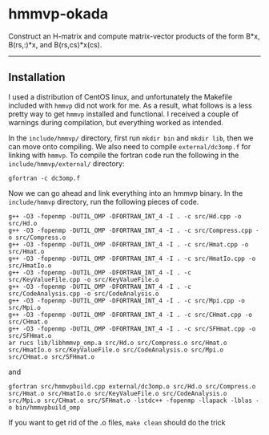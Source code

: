 # hmmvp-okada
Construct an H-matrix and compute matrix-vector products of the form B*x, B(rs,:)*x, and B(rs,cs)*x(cs).
***

## Installation
I used a distribution of CentOS linux, and unfortunately the Makefile included with `hmmvp` did not work for me. As a result, what follows is a less pretty way to get `hmmvp` installed and functional. I received a couple of warnings during compilation, but everything worked as intended. 

In the `include/hmmvp/` directory, first run `mkdir bin` and `mkdir lib`, then we can move onto compiling. We also need to compile `external/dc3omp.f` for linking with `hmmvp`. To compile the fortran code run the following in the `include/hmmvp/external/` directory:
```
gfortran -c dc3omp.f
```

Now we can go ahead and link everything into an hmmvp binary. In the `include/hmmvp` directory, run the following pieces of code. 

```
g++ -O3 -fopenmp -DUTIL_OMP -DFORTRAN_INT_4 -I . -c src/Hd.cpp -o src/Hd.o
g++ -O3 -fopenmp -DUTIL_OMP -DFORTRAN_INT_4 -I . -c src/Compress.cpp -o src/Compress.o
g++ -O3 -fopenmp -DUTIL_OMP -DFORTRAN_INT_4 -I . -c src/Hmat.cpp -o src/Hmat.o
g++ -O3 -fopenmp -DUTIL_OMP -DFORTRAN_INT_4 -I . -c src/HmatIo.cpp -o src/HmatIo.o
g++ -O3 -fopenmp -DUTIL_OMP -DFORTRAN_INT_4 -I . -c src/KeyValueFile.cpp -o src/KeyValueFile.o
g++ -O3 -fopenmp -DUTIL_OMP -DFORTRAN_INT_4 -I . -c src/CodeAnalysis.cpp -o src/CodeAnalysis.o
g++ -O3 -fopenmp -DUTIL_OMP -DFORTRAN_INT_4 -I . -c src/Mpi.cpp -o src/Mpi.o
g++ -O3 -fopenmp -DUTIL_OMP -DFORTRAN_INT_4 -I . -c src/CHmat.cpp -o src/CHmat.o
g++ -O3 -fopenmp -DUTIL_OMP -DFORTRAN_INT_4 -I . -c src/SFHmat.cpp -o src/SFHmat.o
ar rucs lib/libhmmvp_omp.a src/Hd.o src/Compress.o src/Hmat.o src/HmatIo.o src/KeyValueFile.o src/CodeAnalysis.o src/Mpi.o src/CHmat.o src/SFHmat.o
```
and 
```
gfortran src/hmmvpbuild.cpp external/dc3omp.o src/Hd.o src/Compress.o src/Hmat.o src/HmatIo.o src/KeyValueFile.o src/CodeAnalysis.o src/Mpi.o src/CHmat.o src/SFHmat.o -lstdc++ -fopenmp -llapack -lblas -o bin/hmmvpbuild_omp
```
If you want to get rid of the .o files, `make clean` should do the trick
